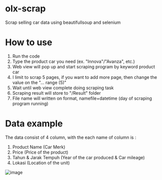 # olx-scrap
Scrap selling car data using beautifullsoup and selenium

# How to use
1. Run the code
2. Type the product car you need (ex. "Innova"/"Avanza", etc.)
3. Web view will pop up and start scraping program by keyword product car
4. I limit to scrap 5 pages, if you want to add more page, then change the value on the "... range (5)"
5. Wait until web view complete doing scraping task
6. Scraping result will store to "/Result" folder
7. File name will written on format, namefile+datetime (day of scraping program running)

# Data example
The data consist of 4 column, with the each name of column is :
1. Product Name (Car Merk)
2. Price (Price of the product)	
3. Tahun & Jarak Tempuh (Year of the car produced & Car mileage)
4. Lokasi (Location of the unit)

![image](https://github.com/rizkyirw/olx-scrap/assets/108413685/02a11abb-156c-4174-bb11-7d542647fae4)
